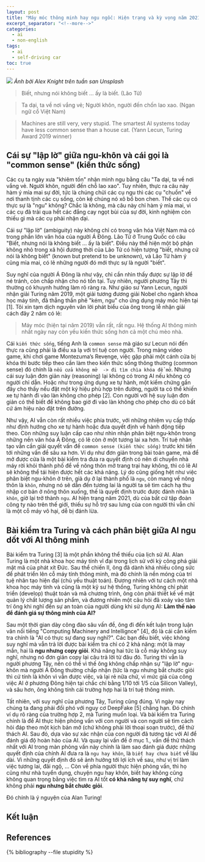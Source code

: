 ```yaml
---
layout: post
title: "Máy móc thông minh hay ngu ngốc: Hiện trạng và kỳ vọng năm 2021"
excerpt_separator: "<!--more-->"
categories:
  - ai
  - non-english
tags:
  - ai
  - self-driving car
toc: true
---
```


![](https://images.takeshape.io/fd194db7-7b25-4b5a-8cc7-da7f31fab475/dev/506ce9ea-6dd8-4f26-a38d-1699371ea39a/alex-knight-199368-unsplash.jpg?auto=compress%2Cformat&crop=faces&fit=crop&fm=jpg&h=1600&q=70&w=2400)
_Ảnh bởi Alex Knight trên tuần san Unsplash_

> Biết, nhưng nói không biết ... ấy là biết. (Lão Tử)

> Ta dại, ta về nơi vắng vẻ;
> Người khôn, người đến chốn lao xao. (Ngạn ngữ cổ Việt Nam)

> Machines are still very, very stupid. The smartest AI systems today have less common sense than a house cat.
> (Yann Lecun, Turing Award 2019 winner)
<!--more-->

## Cái sự "lập lờ" giữa ngu-khôn và cái gọi là "common sense" (kiến thức sống)

Các cụ ta ngày xưa "khiêm tốn" nhận mình ngu bằng câu "Ta dại, ta về nơi vắng vẻ. Người khôn, người đến chỗ lao xao".
Tuy nhiên, thực ra câu này hàm ý mỉa mai sự đời, tức là chúng chửi các cụ ngu thì các cụ "chuồn" về nơi thanh tịnh các cụ sống, còn kệ chúng nó xô bồ bon chen.
Thế các cụ có thực sự là "ngu" không?
Chắc là không, mà câu này chỉ hàm ý mỉa mai, vì các cụ đã trải qua hết các đắng cay ngọt bùi của sự đời, kinh nghiệm còn thiếu gì mà các cụ phải nhận dại.

Cái sự "lập lờ" (ambiguity) này không chỉ có trong văn hóa Việt Nam mà có trong phần lớn văn hóa của người Á Đông.
Lão Tử ở Trung Quốc có câu "Biết, nhưng nói là không biết ... ấy là biết".
Điều này thể hiện một bộ phận không nhỏ trong xã hội đương thời của Lão Tử có hiện tượng "biết, nhưng cứ nói là không biết" (known but pretend to be unknown), và Lão Tử hàm ý cũng mỉa mai, có lẽ những người đó mới thực sự là người "biết".

Suy nghĩ của người Á Đông là như vậy, chỉ cần nhìn thấy được sự lập lờ để né tránh, còn chấp nhận cho nó tồn tại.
Tuy nhiên, người phương Tây thì thường có khuynh hướng làm rõ ràng ra.
Như giáo sư Yann Lecun, người nhận giải Turing năm 2019, một giải tương đương giải Nobel cho ngành khoa học máy tính, đã thẳng thắn phê "kém, ngu" cho ứng dụng máy móc hiện tại [1].
Tôi xin tạm dịch nguyên văn lời phát biểu của ông trong lễ nhận giải cách đây 2 năm có lẻ:

> Máy móc (hiện tại năm 2019) vẫn rất, rất ngu. Hệ thống AI thông minh nhất ngày nay còn yếu kiến thức sống hơn cả một chú mèo nhà.

Cái `kiến thức sống`, tiếng Anh là `common sense` mà giáo sư Lecun nói đến thực ra cũng phải là điều xa lạ với trí tuệ con người.
Trong mảng video game, khi chơi game Montezuma’s Revenge, việc gặp phải một cánh cửa bị khóa thì bước tiếp theo cần làm theo kiến thức sống thông thường (common sense) đó chính là `nếu cửa không mở  -> đi tìm chìa khóa để mở`.
Nhưng cái suy luận đơn giản này (reasoning) lại không có trong AI nếu không có người chỉ dẫn.
Hoặc như trong ứng dụng xe tự hành, một kiểm chứng gần đây cho thấy nếu đặt một ký hiệu phù hợp trên đường, người ta có thể khiến xe tự hành đi vào làn không cho phép [2].
Con người với hệ suy luận đơn giản có thể biết để không bao giờ đi vào làn không cho phép cho dù có bất cứ ám hiệu nào đặt trên đường.

Như vậy, AI vẫn còn rất nhiều việc phía trước, với những nhiệm vụ cấp thấp như định hướng cho xe tự hành hoặc đưa quyết định về hành động tiếp theo.
Còn những suy luận cấp cao như nhìn nhận phân biệt ngu-khôn trong những nền văn hóa Á Đông, có lẽ còn ở một tương lai xa hơn.
Trí tuệ nhân tạo vẫn cần giải quyết vấn đề `common sense (kiến thức sống)` trước khi tiến tới những vấn đề sâu xa hơn.
Ví dụ như đơn giản trong bài toán game, mà để mở được cửa là một bài kiểm tra đưa ra quyết định có nên di chuyển nhà máy rời khỏi thành phố để về nông thôn mở trang trại hay không, thì có lẽ AI sẽ không thể tái hiện được hết các khả năng.
Lý do cũng giống hệt như việc phân biệt ngu-khôn ở trên, giả dụ ở lại thành phố là `ngu`, còn mang về nông thôn là `khôn`, nhưng nó sẽ dẫn đến tương lai là người ta sẽ tìm cách hạ thu nhập cơ bản ở nông thôn xuống, thế là quyết định trước được đánh nhãn là `khôn`, giờ lại trở thành `ngu`.
AI hiện trạng năm 2021, dù của bất cứ tập đoàn công ty nào trên thế giới, thiếu sự hỗ trợ sau lưng của con người thì vẫn chỉ là một cỗ máy vô hại, dễ bị đánh lừa.

## Bài kiểm tra Turing và cách phân biệt giữa AI ngu dốt với AI thông minh

Bài kiểm tra Turing [3] là một phần không thể thiếu của lịch sử AI.
Alan Turing là một nhà khoa học máy tính vĩ đại trong lịch sử với kỳ công phá giải mật mã của phát xít Đức.
Sau thể chiến II, ông đã dành khá nhiều công sức để phát triển lên cỗ máy tính thông minh, mà đó chính là nền móng của trí tuệ nhân tạo hiện đại (chủ yếu thuật toán).
Đương nhiên với tư cách một nhà khoa học máy tính và cũng là một kỹ sư hệ thống, Turing không chỉ phát triển (develop) thuật toán và mã chương trình, ông còn phải thiết kế về mặt quản lý chất lượng sản phẩm, và đương nhiên một câu hỏi đã xoáy vào tâm trí ông khi nghĩ đến sự an toàn của người dùng khi sử dụng AI: __Làm thế nào để đánh giá sự thông minh của AI?__

Sau một thời gian dày công đào sâu vấn đề, ông đi đến kết luận trong luận văn nổi tiếng "Computing Machinery and Intellignce" [4], đó là cái cần kiểm tra chính là "AI có thực sự đang suy nghĩ?".
Các bạn đều biết, việc không suy nghĩ mà vẫn trả lời được bài kiểm tra chỉ có 2 khả năng: một là may mắn, hai là __ngu nhưng copy giỏi__.
Khả năng hai tức là cỗ máy không suy nghĩ, nhưng nó đơn giản copy lại câu trả lời từ đâu đó.
Turing thì vẫn là người phương Tây, nên có thể vì thế ông không chấp nhận sự "lập lờ" ngu-khôn mà người Á Đông thường chấp nhận (tức là ngu nhưng bắt chước giỏi thì cứ tính là khôn vì vẫn được việc, và lại rẻ nữa chứ, vì mức giá của công việc AI ở phương Đông hiện tại chắc chỉ bằng 1/10 tới 1/5 của Silicon Valley), và sâu hơn, ông không tính cái trường hợp hai là trí tuệ thông minh.

Tất nhiên, với suy nghĩ của phương Tây, Turing cũng đúng. Vì ngày nay chúng ta đang phải đối phó với nguy cơ DeepFake [5] chẳng hạn.
Đó chính ví dụ rõ ràng của trường hợp 2, mà Turing muốn loại.
Và bài kiểm tra Turing chính là để AI thực hiện phỏng vấn với con người và con người sẽ tìm cách hỏi đáp theo một kịch bản mở (chứ không phải lời thoại soạn trước), để thử thách AI.
Sau đó, dựa vào sự xác nhận của con người đã tương tác với AI để đánh giá độ hoàn hảo của AI.
Và quay lại vấn đề ở mục 1., vấn đề thử thách nhất với AI trong màn phỏng vấn này chính là làm sao đánh giá được những quyết định của chính AI đưa ra là `ngu hay khôn`, là `biết hay chưa biết` về lâu dài.
Vì những quyết định đó sẽ ảnh hưởng tới lợi ích về sau, như vị trí làm việc tương lai, đãi ngộ, ...
Còn về phía người thực hiện phỏng vấn, thì họ cũng như nhà tuyển dụng, chuyện ngu hay khôn, biết hay không cũng không quan trọng bằng việc tìm ra AI tốt __có khả năng tự suy nghĩ__, chứ không phải __ngu nhưng bắt chước giỏi__.

Đó chính là ý nguyện của Alan Turing!

## Kết luận


## References

{% bibliography --file stupidity %}